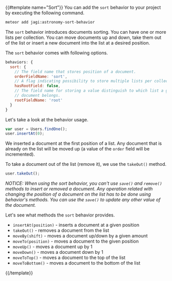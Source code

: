 {{#template name="Sort"}}
You can add the `sort` behavior to your project by executing the following command.

```sh
meteor add jagi:astronomy-sort-behavior
```

The `sort` behavior introduces documents sorting. You can have one or more lists per collection. You can move documents up and down, take them out of the list or insert a new document into the list at a desired position.

The `sort` behavior comes with following options.

```js
behaviors: {
  sort: {
    // The field name that stores position of a document.
    orderFieldName: 'sort',
    // A flag indicating possibility to store multiple lists per collection.
    hasRootField: false,
    // The field name for storing a value distinguish to which list a given
    // document belongs.
    rootFieldName: 'root'
  }
}
```

Let's take a look at the behavior usage.

```js
var user = Users.findOne();
user.insertAt(0);
```

We inserted a document at the first position of a list. Any document that is already on the list will be moved up (a value of the `order` field will be incremented).

To take a document out of the list (remove it), we use the `takeOut()` method.

```js
user.takeOut();
```

*NOTICE: When using the sort behavior, you can't use `save()` and `remove()` methods to insert or removed a document. Any operation related with changing the position of a document on the list has to be done using behavior's methods. You can use the `save()` to update any other value of the document.*

Let's see what methods the `sort` behavior provides.

- `insertAt(position)` - inserts a document at a given position
- `takeOut()` - removes a document from the list
- `moveBy(shift)` - moves a document up/down by a given amount
- `moveTo(position)` - moves a document to the given position
- `moveUp()` - moves a document up by 1
- `moveDown()` - moves a document down by 1
- `moveToTop()` - moves a document to the top of the list
- `moveToBottom()` - moves a document to the bottom of the list

{{/template}}
